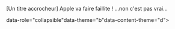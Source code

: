 [Un titre accrocheur] Apple va faire faillite !  ...non c&#039;est pas vrai...

data-role=&quot;collapsible&quot;data-theme=&quot;b&quot;data-content-theme=&quot;d&quot;&gt;